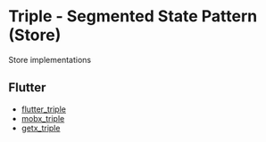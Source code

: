 # Triple - Segmented State Pattern (Store)

Store implementations

## Flutter

- [flutter_triple](https://pub.dev/packages/flutter_triple)
- [mobx_triple](https://pub.dev/packages/mobx_triple)
- [getx_triple](https://pub.dev/packages/getx_triple)